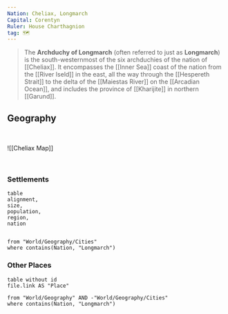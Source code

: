 ```yaml
---
Nation: Cheliax, Longmarch
Capital: Corentyn
Ruler: House Charthagnion
tag: 🗺️
---
```


> The **Archduchy of Longmarch** (often referred to just as **Longmarch**) is the south-westernmost of the six archduchies of the nation of [[Cheliax]]. It encompasses the [[Inner Sea]] coast of the nation from the [[River Iseld]] in the east, all the way through the [[Hespereth Strait]] to the delta of the [[Maiestas River]] on the [[Arcadian Ocean]], and includes the province of [[Kharijite]] in northern [[Garund]].



## Geography

<br>

![[Cheliax Map]]

<br>

### Settlements

```dataview
table
alignment,
size,
population,
region,
nation


from "World/Geography/Cities"
where contains(Nation, "Longmarch")
```

### Other Places

```dataview
table without id
file.link AS "Place"

from "World/Geography" AND -"World/Geography/Cities"
where contains(Nation, "Longmarch")
```





